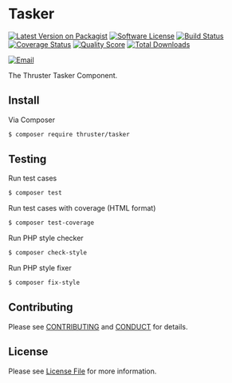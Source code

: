 # Tasker

[![Latest Version on Packagist][ico-version]][link-packagist]
[![Software License][ico-license]](LICENSE)
[![Build Status][ico-travis]][link-travis]
[![Coverage Status][ico-scrutinizer]][link-scrutinizer]
[![Quality Score][ico-code-quality]][link-code-quality]
[![Total Downloads][ico-downloads]][link-downloads]

[![Email][ico-email]][link-email]

The Thruster Tasker Component.


## Install

Via Composer

```bash
$ composer require thruster/tasker
```

## Testing

Run test cases

```bash
$ composer test
```

Run test cases with coverage (HTML format)


```bash
$ composer test-coverage
```

Run PHP style checker

```bash
$ composer check-style
```

Run PHP style fixer

```bash
$ composer fix-style
```

## Contributing

Please see [CONTRIBUTING](CONTRIBUTING.md) and [CONDUCT](CONDUCT.md) for details.


## License

Please see [License File](LICENSE) for more information.

[ico-version]: https://img.shields.io/packagist/v/ThrusterIO/tasker.svg?style=flat-square
[ico-license]: https://img.shields.io/badge/license-MIT-brightgreen.svg?style=flat-square
[ico-travis]: https://img.shields.io/travis/ThrusterIO/tasker/master.svg?style=flat-square
[ico-scrutinizer]: https://img.shields.io/scrutinizer/coverage/g/ThrusterIO/tasker.svg?style=flat-square
[ico-code-quality]: https://img.shields.io/scrutinizer/g/ThrusterIO/tasker.svg?style=flat-square
[ico-downloads]: https://img.shields.io/packagist/dt/thruster/tasker.svg?style=flat-square
[ico-email]: https://img.shields.io/badge/email-team@thruster.io-blue.svg?style=flat-square

[link-packagist]: https://packagist.org/packages/thruster/tasker
[link-travis]: https://travis-ci.org/ThrusterIO/tasker
[link-scrutinizer]: https://scrutinizer-ci.com/g/ThrusterIO/tasker/code-structure
[link-code-quality]: https://scrutinizer-ci.com/g/ThrusterIO/tasker
[link-downloads]: https://packagist.org/packages/thruster/tasker
[link-email]: mailto:team@thruster.io
